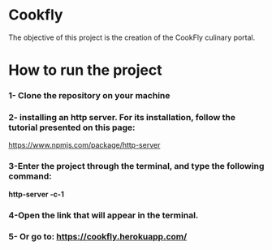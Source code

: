 # Cookfly

The objective of this project is the creation of the CookFly culinary portal.
# How to run the project
### 1- Clone the repository on your machine
### 2- installing an http server. For its installation, follow the tutorial presented on this page:
<https://www.npmjs.com/package/http-server>
### 3-Enter the project through the terminal, and type the following command:
**http-server -c-1**
### 4-Open the link that will appear in the terminal.
### 5- Or go to: <https://cookfly.herokuapp.com/>
